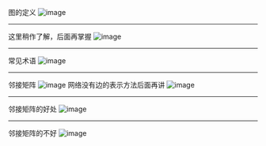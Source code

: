 图的定义
![image](https://user-images.githubusercontent.com/82584856/118475345-b8ba3b00-b73e-11eb-9931-d69fe5b308df.png)

---------------------------------------------------------------------------------------------------------------
这里稍作了解，后面再掌握
![image](https://user-images.githubusercontent.com/82584856/118475370-c243a300-b73e-11eb-93fb-0e389a3b3a4d.png)

---------------------------------------------------------------------------------------------------------------
常见术语
![image](https://user-images.githubusercontent.com/82584856/118475457-da1b2700-b73e-11eb-98da-aa570b7681d5.png)

---------------------------------------------------------------------------------------------------------------
邻接矩阵
![image](https://user-images.githubusercontent.com/82584856/118480553-fa4de480-b744-11eb-907c-0472bdfcec7f.png)
网络没有边的表示方法后面再讲
![image](https://user-images.githubusercontent.com/82584856/118480600-089c0080-b745-11eb-801d-5bc829e7d114.png)

---------------------------------------------------------------------------------------------------------------
邻接矩阵的好处
![image](https://user-images.githubusercontent.com/82584856/118480685-29645600-b745-11eb-8255-878387afb598.png)

---------------------------------------------------------------------------------------------------------------
邻接矩阵的不好
![image](https://user-images.githubusercontent.com/82584856/118480850-5e70a880-b745-11eb-9ee4-aa2c41246c0e.png)
